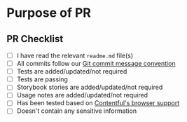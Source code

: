 <!--
🎉❤️ Thank you for taking time to contribute to Forma 36! ❤️🎉
For ease of review, please follow this template for your contribution.
If you have any questions feel free to get in touch on the #forma36 channel on our Contentful Community Slack (sign up here: https://www.contentful.com/slack/.
-->

# Purpose of PR

<!--
Please describe the purpose of your pull request here. What do you want to add? Why do you want to add it? What are the use cases?
-->

## PR Checklist

- [ ] I have read the relevant `readme.md` file(s)
- [ ] All commits follow our [Git commit message convention](https://github.com/contentful/forma-36/tree/main/packages/forma-36-react-components#commits)
- [ ] Tests are added/updated/not required
- [ ] Tests are passing
- [ ] Storybook stories are added/updated/not required
- [ ] Usage notes are added/updated/not required
- [ ] Has been tested based on [Contentful's browser support](https://www.contentful.com/faq/about-contentful/#which-browsers-does-contentful-support)
- [ ] Doesn't contain any sensitive information
